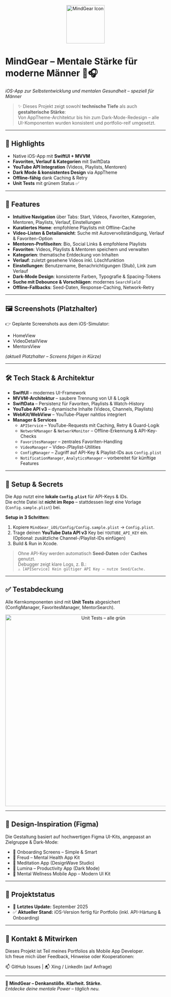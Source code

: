 <p align="center">
  <img src="https://res.cloudinary.com/dpaehynl2/image/upload/v1747665413/ChatGPT_Image_18._Mai_2025_16_37_57_rkbu11.png" alt="MindGear Icon" width="120" />
</p>

# **MindGear – Mentale Stärke für moderne Männer** 🧠🎧  
*iOS-App zur Selbstentwicklung und mentalen Gesundheit – speziell für Männer*

> ✨ Dieses Projekt zeigt sowohl **technische Tiefe** als auch **gestalterische Stärke**:  
> Von AppTheme-Architektur bis hin zum Dark-Mode-Redesign – alle UI-Komponenten wurden konsistent und portfolio-reif umgesetzt.

---

## 🚀 **Highlights**

- Native iOS-App mit **SwiftUI + MVVM**
- **Favoriten, Verlauf & Kategorien** mit SwiftData
- **YouTube API Integration** (Videos, Playlists, Mentoren)
- **Dark Mode & konsistentes Design** via AppTheme
- **Offline-fähig** dank Caching & Retry
- **Unit Tests** mit grünem Status ✅

---

## 🧩 **Features**

- **Intuitive Navigation** über Tabs: Start, Videos, Favoriten, Kategorien, Mentoren, Playlists, Verlauf, Einstellungen  
- **Kuratiertes Home**: empfohlene Playlists mit Offline-Cache  
- **Video-Listen & Detailansicht**: Suche mit Autovervollständigung, Verlauf & Favoriten-Option  
- **Mentoren-Profilseiten**: Bio, Social Links & empfohlene Playlists  
- **Favoriten**: Videos, Playlists & Mentoren speichern und verwalten  
- **Kategorien**: thematische Entdeckung von Inhalten  
- **Verlauf**: zuletzt gesehene Videos inkl. Löschfunktion  
- **Einstellungen**: Benutzername, Benachrichtigungen (Stub), Link zum Verlauf  
- **Dark-Mode Design**: konsistente Farben, Typografie & Spacing-Tokens  
- **Suche mit Debounce & Vorschlägen**: modernes `SearchField`  
- **Offline-Fallbacks**: Seed-Daten, Response-Caching, Network-Retry  

---

## 🖼️ **Screenshots (Platzhalter)**

👉 Geplante Screenshots aus dem iOS-Simulator:  
- HomeView  
- VideoDetailView  
- MentorsView  

*(aktuell Platzhalter – Screens folgen in Kürze)*

---

## 🛠️ **Tech Stack & Architektur**

- **SwiftUI** – modernes UI-Framework  
- **MVVM-Architektur** – saubere Trennung von UI & Logik  
- **SwiftData** – Persistenz für Favoriten, Playlists & Watch-History  
- **YouTube API v3** – dynamische Inhalte (Videos, Channels, Playlists)  
- **WebKit/WebView** – YouTube-Player nahtlos integriert  
- **Manager & Services**  
  - `APIService` – YouTube-Requests mit Caching, Retry & Guard-Logik  
  - `NetworkManager` & `NetworkMonitor` – Offline-Erkennung & API-Key-Checks  
  - `FavoritesManager` – zentrales Favoriten-Handling  
  - `VideoManager` – Video-/Playlist-Utilities  
  - `ConfigManager` – Zugriff auf API-Key & Playlist-IDs aus `Config.plist`  
  - `NotificationManager`, `AnalyticsManager` – vorbereitet für künftige Features  

---

## 🔐 **Setup & Secrets**

Die App nutzt eine **lokale `Config.plist`** für API-Keys & IDs.  
Die echte Datei ist **nicht im Repo** – stattdessen liegt eine Vorlage (`Config.sample.plist`) bei.

**Setup in 3 Schritten:**
1. Kopiere `MindGear_iOS/Config/Config.sample.plist` → `Config.plist`.  
2. Trage deinen **YouTube Data API v3** Key bei `YOUTUBE_API_KEY` ein.  
   (Optional: zusätzliche Channel-/Playlist-IDs einfügen)  
3. Build & Run in Xcode.  

> Ohne API-Key werden automatisch **Seed-Daten** oder **Caches** genutzt.  
> Debugger zeigt klare Logs, z. B.:  
> `⚠️ [APIService] Kein gültiger API Key – nutze Seed/Cache.`

---

## ✅ **Testabdeckung**

Alle Kernkomponenten sind mit **Unit Tests** abgesichert  
(ConfigManager, FavoritesManager, MentorSearch).  

<p align="center">
  <img src="https://res.cloudinary.com/dpaehynl2/image/upload/v1756995107/Unit_Tests_vavwls.png" alt="Unit Tests – alle grün" width="600" />
</p>

---

## 🎨 **Design-Inspiration (Figma)**

Die Gestaltung basiert auf hochwertigen Figma UI-Kits, angepasst an Zielgruppe & Dark-Mode:  
- 🥇 Onboarding Screens – Simple & Smart  
- 🥈 Freud – Mental Health App Kit  
- 🥉 Meditation App (DesignWave Studio)  
- 🧩 Lumina – Productivity App (Dark Mode)  
- 🔄 Mental Wellness Mobile App – Modern UI Kit  

---

## 📆 **Projektstatus**

- 🔄 **Letztes Update:** September 2025  
- ✅ **Aktueller Stand:** iOS-Version fertig für Portfolio (inkl. API-Härtung & Onboarding)  

---

## 🤝 **Kontakt & Mitwirken**

Dieses Projekt ist Teil meines Portfolios als Mobile App Developer.  
Ich freue mich über Feedback, Hinweise oder Kooperationen:

📫 GitHub Issues | 📬 Xing / LinkedIn (auf Anfrage)

---

**🚀 MindGear – Denkanstöße. Klarheit. Stärke.**  
*Entdecke deine mentale Power – täglich neu.*
